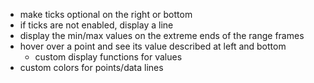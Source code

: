 - make ticks optional on the right or bottom
- if ticks are not enabled, display a line
- display the min/max values on the extreme ends of the range frames
- hover over a point and see its value described at left and bottom
	- custom display functions for values
- custom colors for points/data lines

